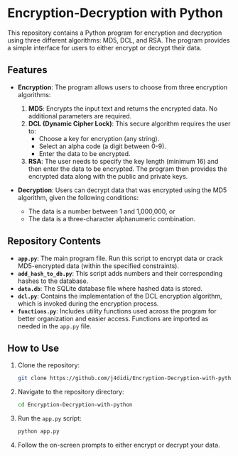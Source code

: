 # Encryption-Decryption with Python

This repository contains a Python program for encryption and decryption using three different algorithms: MD5, DCL, and RSA. The program provides a simple interface for users to either encrypt or decrypt their data.

## Features

- **Encryption**: The program allows users to choose from three encryption algorithms:
  1. **MD5**: Encrypts the input text and returns the encrypted data. No additional parameters are required.
  2. **DCL (Dynamic Cipher Lock)**: This secure algorithm requires the user to:
      - Choose a key for encryption (any string).
      - Select an alpha code (a digit between 0-9).
      - Enter the data to be encrypted.
  3. **RSA**: The user needs to specify the key length (minimum 16) and then enter the data to be encrypted. The program then provides the encrypted data along with the public and private keys.

- **Decryption**: Users can decrypt data that was encrypted using the MD5 algorithm, given the following conditions:
  - The data is a number between 1 and 1,000,000, or
  - The data is a three-character alphanumeric combination.

## Repository Contents

- **`app.py`**: The main program file. Run this script to encrypt data or crack MD5-encrypted data (within the specified constraints).
- **`add_hash_to_db.py`**: This script adds numbers and their corresponding hashes to the database.
- **`data.db`**: The SQLite database file where hashed data is stored.
- **`dcl.py`**: Contains the implementation of the DCL encryption algorithm, which is invoked during the encryption process.
- **`functions.py`**: Includes utility functions used across the program for better organization and easier access. Functions are imported as needed in the `app.py` file.

## How to Use

1. Clone the repository:
   ```bash
   git clone https://github.com/j4didi/Encryption-Decryption-with-python.git
   ```

2. Navigate to the repository directory:
   ```bash
   cd Encryption-Decryption-with-python
   ```

3. Run the `app.py` script:
   ```bash
   python app.py
   ```

4. Follow the on-screen prompts to either encrypt or decrypt your data.

